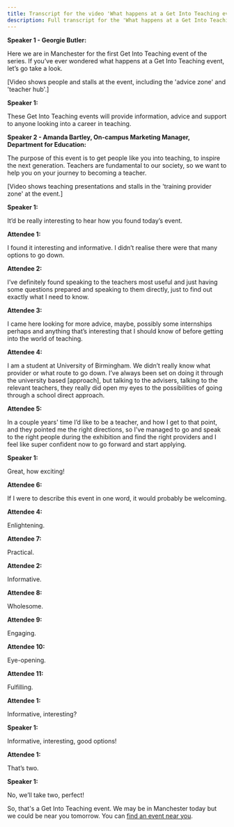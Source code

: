 ```yaml
---
title: Transcript for the video 'What happens at a Get Into Teaching event'
description: Full transcript for the 'What happens at a Get Into Teaching event' video.
---
```


**Speaker 1 - Georgie Butler:** 

Here we are in Manchester for the first Get Into Teaching event of the series.
If you’ve ever wondered what happens at a Get Into Teaching event, let’s go take a look.

[Video shows people and stalls at the event, including the 'advice zone' and 'teacher hub'.]

**Speaker 1:** 

These Get Into Teaching events will provide information, advice and support to anyone looking into a career in teaching. 

**Speaker 2 - Amanda Bartley, On-campus Marketing Manager, Department for Education:** 

The purpose of this event is to get people like you into teaching, to inspire the next generation. Teachers are fundamental to our society, so we want to help you on your journey to becoming a teacher.

[Video shows teaching presentations and stalls in the 'training provider zone' at the event.]

**Speaker 1:**

It’d be really interesting to hear how you found today’s event.

**Attendee 1:** 

I found it interesting and informative. I didn’t realise there were that many options to go down.

**Attendee 2:**

I’ve definitely found speaking to the teachers most useful and just having some questions prepared and speaking to them directly, just to find out exactly what I need to know.

**Attendee 3:**

I came here looking for more advice, maybe, possibly some internships perhaps and anything that’s interesting that I should know of before getting into the world of teaching.

**Attendee 4:**

I am a student at University of Birmingham. We didn’t really know what provider or what route to go down. I’ve always been set on doing it through the university based [approach], but talking to the advisers, talking to the relevant teachers, they really did open my eyes to the possibilities of going through a school direct approach.

**Attendee 5:**

In a couple years' time I’d like to be a teacher, and how I get to that point, and they pointed me the right directions, so I’ve managed to go and speak to the right people during the exhibition and find the right providers and I feel like super confident now to go forward and start applying.

**Speaker 1:** 

Great, how exciting!


**Attendee 6:**

If I were to describe this event in one word, it would probably be welcoming.

**Attendee 4:**

Enlightening.

**Attendee 7:**

Practical.

**Attendee 2:**

Informative.

**Attendee 8:**

Wholesome.

**Attendee 9:**

Engaging.

**Attendee 10:**

Eye-opening.

**Attendee 11:**

Fulfilling.

**Attendee 1:**

Informative, interesting?

**Speaker 1:**

Informative, interesting, good options!

**Attendee 1:**

That’s two.

**Speaker 1:**

No, we’ll take two, perfect!

So, that's a Get Into Teaching event. 
We may be in Manchester today but we could be near you tomorrow. 
You can [find an event near you](/events/about-get-into-teaching-events).
